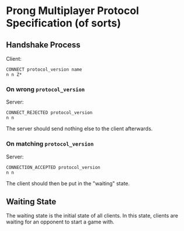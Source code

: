 # Prong Multiplayer Protocol Specification (of sorts)

## Handshake Process

Client:

    CONNECT protocol_version name
    n n Z*

### On wrong `protocol_version`

Server:

    CONNECT_REJECTED protocol_version
    n n

The server should send nothing else to the client afterwards.

### On matching `protocol_version`

Server:

    CONNECTION_ACCEPTED protocol_version
    n n

The client should then be put in the "waiting" state.

## Waiting State

The waiting state is the initial state of all clients. In this state, clients
are waiting for an opponent to start a game with.
